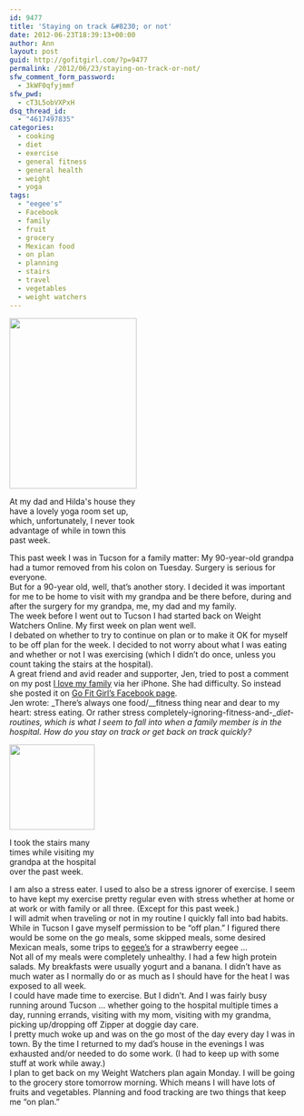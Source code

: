 ```yaml
---
id: 9477
title: 'Staying on track &#8230; or not'
date: 2012-06-23T18:39:13+00:00
author: Ann
layout: post
guid: http://gofitgirl.com/?p=9477
permalink: /2012/06/23/staying-on-track-or-not/
sfw_comment_form_password:
  - 3kWF0qfyjmmf
sfw_pwd:
  - cT3L5obVXPxH
dsq_thread_id:
  - "4617497835"
categories:
  - cooking
  - diet
  - exercise
  - general fitness
  - general health
  - weight
  - yoga
tags:
  - "eegee's"
  - Facebook
  - family
  - fruit
  - grocery
  - Mexican food
  - on plan
  - planning
  - stairs
  - travel
  - vegetables
  - weight watchers
---
```

<div id="attachment_9478" style="width: 234px" class="wp-caption alignleft">
  <a href="http://gofitgirl.com/?attachment_id=9478" rel="attachment wp-att-9478"><img class="size-medium wp-image-9478" title="yoga room" src="http://gofitgirl.com/wp-content/uploads/2012/06/yoga-room-224x300.jpg" alt="" width="224" height="300" /></a>
  
  <p class="wp-caption-text">
    At my dad and Hilda's house they have a lovely yoga room set up, which, unfortunately, I never took advantage of while in town this past week.
  </p>
</div>

  
This past week I was in Tucson for a family matter: My 90-year-old grandpa had a tumor removed from his colon on Tuesday. Surgery is serious for everyone.  
But for a 90-year old, well, that&#8217;s another story. I decided it was important for me to be home to visit with my grandpa and be there before, during and after the surgery for my grandpa, me, my dad and my family.  
The week before I went out to Tucson I had started back on Weight Watchers Online. My first week on plan went well.  
I debated on whether to try to continue on plan or to make it OK for myself to be off plan for the week. I decided to not worry about what I was eating and whether or not I was exercising (which I didn&#8217;t do once, unless you count taking the stairs at the hospital).  
A great friend and avid reader and supporter, Jen, tried to post a comment on my post [I love my family](http://gofitgirl.com/?p=9472) via her iPhone. She had difficulty. So instead she posted it on [Go Fit Girl&#8217;s Facebook page](https://www.facebook.com/GoFitGirl).  
Jen wrote: _There&#8217;s always one food/__fitness thing near and dear to my heart: stress eating. Or rather stress completely-ignoring-fitness-and-__diet-routines, which is what I seem to fall into when a family member is in the hospital. How do you stay on track or get back on track quickly?_  


<div id="attachment_9480" style="width: 160px" class="wp-caption alignright">
  <a href="http://gofitgirl.com/?attachment_id=9480" rel="attachment wp-att-9480"><img class="size-thumbnail wp-image-9480" title="stairs" src="http://gofitgirl.com/wp-content/uploads/2012/06/stairs1-150x150.jpg" alt="" width="150" height="150" /></a>
  
  <p class="wp-caption-text">
    I took the stairs many times while visiting my grandpa at the hospital over the past week.
  </p>
</div>

  
I am also a stress eater. I used to also be a stress ignorer of exercise. I seem to have kept my exercise pretty regular even with stress whether at home or at work or with family or all three. (Except for this past week.)  
I will admit when traveling or not in my routine I quickly fall into bad habits.  
While in Tucson I gave myself permission to be &#8220;off plan.&#8221; I figured there would be some on the go meals, some skipped meals, some desired Mexican meals, some trips to [eegee&#8217;s](http://www.eegees.com/) for a strawberry eegee &#8230;  
Not all of my meals were completely unhealthy. I had a few high protein salads. My breakfasts were usually yogurt and a banana. I didn&#8217;t have as much water as I normally do or as much as I should have for the heat I was exposed to all week.  
I could have made time to exercise. But I didn&#8217;t. And I was fairly busy running around Tucson &#8230; whether going to the hospital multiple times a day, running errands, visiting with my mom, visiting with my grandma, picking up/dropping off Zipper at doggie day care.  
I pretty much woke up and was on the go most of the day every day I was in town. By the time I returned to my dad&#8217;s house in the evenings I was exhausted and/or needed to do some work. (I had to keep up with some stuff at work while away.)  
I plan to get back on my Weight Watchers plan again Monday. I will be going to the grocery store tomorrow morning. Which means I will have lots of fruits and vegetables. Planning and food tracking are two things that keep me &#8220;on plan.&#8221;